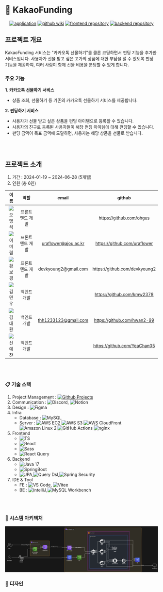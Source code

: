 # 🎁 KakaoFunding

<div align="center">
  
[![application](https://img.shields.io/badge/Application-feeb00?style=for-the-badge)](https://www.kakaofunding.kro.kr/)
[![github wiki](https://img.shields.io/badge/github_wiki-010409?style=for-the-badge)](https://github.com/KakaoFunding/.github/wiki)
[![frontend repository](https://img.shields.io/badge/FE_Repo-61DAFB?style=for-the-badge)](https://github.com/KakaoFunding/front-end)
[![backend repository](https://img.shields.io/badge/BE_Repo-6DB33F?style=for-the-badge)](https://github.com/KakaoFunding/back-end)
</div>

## 프로젝트 개요

KakaoFunding 서비스는 "카카오톡 선물하기"를 클론 코딩하면서 펀딩 기능을 추가한 서비스입니다. 
사용자가 선물 받고 싶은 고가의 상품에 대한 부담을 덜 수 있도록 펀딩 기능을 제공하여, 여러 사람이 함께 선물 비용을 분담할 수 있게 합니다. 


### 주요 기능

**1. 카카오톡 선물하기 서비스**
  - 상품 조회, 선물하기 등 기존의 카카오톡 선물하기 서비스를 제공합니다.
    
**2. 펀딩하기 서비스**
  - 사용자가 선물 받고 싶은 상품을 펀딩 아이템으로 등록할 수 있습니다.
  - 사용자의 친구로 등록된 사용자들이 해당 펀딩 아이템에 대해 펀딩할 수 있습니다.
  - 펀딩 금액이 목표 금액에 도달하면, 사용자는 해당 상품을 선물로 받습니다.

<br/><br/>

## 프로젝트 소개
1. 기간 : 2024-01-19 ~ 2024-06-28 (5개월)
2. 인원 (총 6인)

  |이름|역할|email|github|
  |:---:|:---:|:---:|:---:|
  |<img src="https://github.com/ohgus.png" width="100"/><br/>오명석|프론트엔드 개발||https://github.com/ohgus|
  |<img src="https://github.com/uraflower.png" width="100"/><br/>이미림|프론트엔드 개발|uraflower@ajou.ac.kr|https://github.com/uraflower|
  |<img src="https://github.com/devkyoung2.png" width="100"/><br/>황보경|프론트엔드 개발|devkyoung2@gmail.com|https://github.com/devkyoung2|
  |<img src="https://github.com/kmw2378.png" width="100"/><br/>김민우|백엔드 개발||https://github.com/kmw2378|
  |<img src="https://github.com/hwan2-99.png" width="100"/><br/>김태환|백엔드 개발|thh1233123@gmail.com|https://github.com/hwan2-99|
  |<img src="https://github.com/YeaChan05.png" width="100"/><br/>신예찬|백엔드 개발||https://github.com/YeaChan05|

<br/><br/>

### 📋 기술 스택

1. Project Management : [![Github Projects](https://img.shields.io/badge/Github_Projects-181717?logo=github)](https://github.com/orgs/KakaoFunding/projects/4)
2. Communication : ![Discord](https://img.shields.io/badge/Discord-5865F2?logo=discord&logoColor=white), ![Notion](https://img.shields.io/badge/Notion-000000?logo=notion&logoColor=white)
3. Design : ![Figma](https://img.shields.io/badge/Figma-F24E1E?logo=figma&logoColor=white)
4. Infra
   - Database :
     ![MySQL](https://img.shields.io/badge/MySQL-8.0.22-3178C6?logo=mysql&logoColor=white)
   - Server :
     ![AWS EC2](https://img.shields.io/badge/AWS_EC2-FF9900?logo=amazonec2&logoColor=white)
     ![AWS S3](https://img.shields.io/badge/AWS_S3-569A31?logo=amazons3&logoColor=white)
     ![AWS CloudFront](https://img.shields.io/badge/AWS_CloudFront-8C4FFF)
     ![Amazon Linux 2](https://img.shields.io/badge/Amazon_Linux_2-FF9900)
     ![GitHub Actions](https://img.shields.io/badge/Github_Actions-2088FF?logo=githubactions&logoColor=white)
     ![nginx](https://img.shields.io/badge/nginx-009639?logo=nginx&logoColor=white)
5. Frontend
   - ![TS](https://img.shields.io/badge/Typescript-5.3.3-3178C6?logo=typescript)
   - ![React](https://img.shields.io/badge/React-18.2.0-61DAFB?logo=react)
   - ![Sass](https://img.shields.io/badge/Sass-1.71.0-cc6699?logo=sass)
   - ![React Query](https://img.shields.io/badge/ReactQuery-5.32.1-FF4154?logo=reactquery)
6. Backend
   - ![Java 17](https://img.shields.io/badge/java_17-4e7896?logo=java)
   - ![SpringBoot](https://img.shields.io/badge/SpringBoot-3.2.2-6DB33F?logo=springboot)
   - ![JPA](https://img.shields.io/badge/JPA-5c666c),![Query Dsl](https://img.shields.io/badge/Query_Dsl-0089cf),![Spring Security](https://img.shields.io/badge/Spring_Security-6DB33F?logo=springsecurity&logoColor=white)
7. IDE & Tool
    - FE : ![VS Code](https://img.shields.io/badge/VS_Code-007ACC?logo=visualstudiocode), ![Vitee](https://img.shields.io/badge/Vite-646CFF?logo=Vite&logoColor=white)
    - BE : ![intelliJ](https://img.shields.io/badge/intelliJ-000000?logo=intelliJidea),![MySQL Workbench](https://img.shields.io/badge/MySQL_Workbench-3178C6?logo=mysql&logoColor=white)

<br/><br/>

### 🧱 시스템 아키텍처

![System Architecture](../assets/system_architecture.png)

### 🎨 디자인




